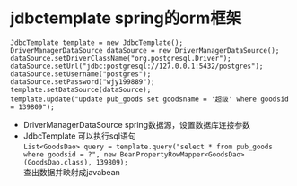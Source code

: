 # jdbctemplate spring的orm框架
    JdbcTemplate template = new JdbcTemplate();
    DriverManagerDataSource dataSource = new DriverManagerDataSource();
    dataSource.setDriverClassName("org.postgresql.Driver");
    dataSource.setUrl("jdbc:postgresql://127.0.0.1:5432/postgres");
    dataSource.setUsername("postgres");
    dataSource.setPassword("wjy199889");
    template.setDataSource(dataSource);
    template.update("update pub_goods set goodsname = '超级' where goodsid = 139809");
* DriverManagerDataSource spring数据源，设置数据库连接参数
* JdbcTemplate 可以执行sql语句  
    ``List<GoodsDao> query = template.query("select * from pub_goods where goodsid = ?", new
                BeanPropertyRowMapper<GoodsDao>(GoodsDao.class), 139809);``  
  查出数据并映射成javabean
